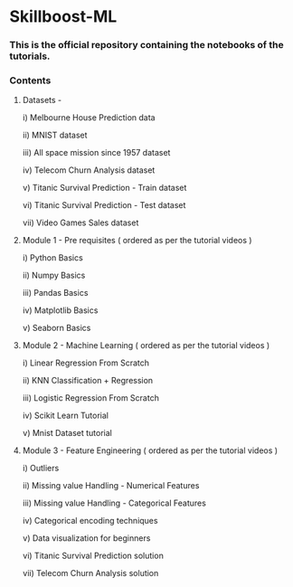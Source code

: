 # Skillboost-ML
### This is the official repository containing the notebooks of the tutorials.
### Contents
1. Datasets -

    i) Melbourne House Prediction data
    
    ii) MNIST dataset 
    
    iii) All space mission since 1957 dataset 
    
    iv) Telecom Churn Analysis dataset
    
    v) Titanic Survival Prediction - Train dataset
    
    vi) Titanic Survival Prediction - Test dataset 
    
    vii) Video Games Sales dataset 
    
 2. Module 1 - Pre requisites ( ordered as per the tutorial videos ) 
 
    i) Python Basics 
    
    ii) Numpy Basics 
    
    iii) Pandas Basics 
    
    iv) Matplotlib Basics 
    
    v) Seaborn Basics 
    
 3. Module 2 - Machine Learning ( ordered as per the tutorial videos )
 
    i) Linear Regression From Scratch 
    
    ii) KNN Classification + Regression
    
    iii) Logistic Regression From Scratch
    
    iv) Scikit Learn Tutorial 
    
    v) Mnist Dataset tutorial 
    
4. Module 3 - Feature Engineering ( ordered as per the tutorial videos )

    i) Outliers 
    
    ii) Missing value Handling - Numerical Features 
    
    iii) Missing value Handling - Categorical Features 
    
    iv) Categorical encoding techniques 
    
    v) Data visualization for beginners 
    
    vi) Titanic Survival Prediction solution 
    
    vii) Telecom Churn Analysis solution 
